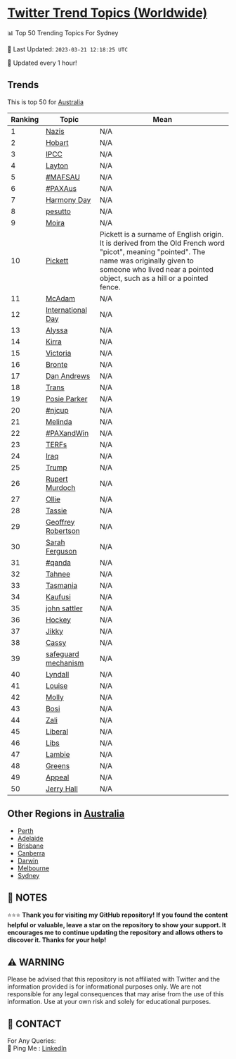 [Twitter Trend Topics (Worldwide)](https://github.com/ErcinDedeoglu/Twitter-Trend-Topics)
==========


📊 Top 50 Trending Topics For Sydney

📆 Last Updated: `2023-03-21 12:18:25 UTC`

🔧 Updated every 1 hour!


## Trends

This is top 50 for [Australia](</Australia>)

| Ranking | Topic | Mean |
| ------- | ------------ | ------------ |
| 1 | [Nazis](http://twitter.com/search?q=Nazis) | N/A |
| 2 | [Hobart](http://twitter.com/search?q=Hobart) | N/A |
| 3 | [IPCC](http://twitter.com/search?q=IPCC) | N/A |
| 4 | [Layton](http://twitter.com/search?q=Layton) | N/A |
| 5 | [#MAFSAU](http://twitter.com/search?q=%23MAFSAU) | N/A |
| 6 | [#PAXAus](http://twitter.com/search?q=%23PAXAus) | N/A |
| 7 | [Harmony Day](http://twitter.com/search?q=Harmony+Day) | N/A |
| 8 | [pesutto](http://twitter.com/search?q=pesutto) | N/A |
| 9 | [Moira](http://twitter.com/search?q=Moira) | N/A |
| 10 | [Pickett](http://twitter.com/search?q=Pickett) | Pickett is a surname of English origin. It is derived from the Old French word "picot", meaning "pointed". The name was originally given to someone who lived near a pointed object, such as a hill or a pointed fence. |
| 11 | [McAdam](http://twitter.com/search?q=McAdam) | N/A |
| 12 | [International Day](http://twitter.com/search?q=International+Day) | N/A |
| 13 | [Alyssa](http://twitter.com/search?q=Alyssa) | N/A |
| 14 | [Kirra](http://twitter.com/search?q=Kirra) | N/A |
| 15 | [Victoria](http://twitter.com/search?q=Victoria) | N/A |
| 16 | [Bronte](http://twitter.com/search?q=Bronte) | N/A |
| 17 | [Dan Andrews](http://twitter.com/search?q=Dan+Andrews) | N/A |
| 18 | [Trans](http://twitter.com/search?q=Trans) | N/A |
| 19 | [Posie Parker](http://twitter.com/search?q=Posie+Parker) | N/A |
| 20 | [#njcup](http://twitter.com/search?q=%23njcup) | N/A |
| 21 | [Melinda](http://twitter.com/search?q=Melinda) | N/A |
| 22 | [#PAXandWin](http://twitter.com/search?q=%23PAXandWin) | N/A |
| 23 | [TERFs](http://twitter.com/search?q=TERFs) | N/A |
| 24 | [Iraq](http://twitter.com/search?q=Iraq) | N/A |
| 25 | [Trump](http://twitter.com/search?q=Trump) | N/A |
| 26 | [Rupert Murdoch](http://twitter.com/search?q=Rupert+Murdoch) | N/A |
| 27 | [Ollie](http://twitter.com/search?q=Ollie) | N/A |
| 28 | [Tassie](http://twitter.com/search?q=Tassie) | N/A |
| 29 | [Geoffrey Robertson](http://twitter.com/search?q=Geoffrey+Robertson) | N/A |
| 30 | [Sarah Ferguson](http://twitter.com/search?q=Sarah+Ferguson) | N/A |
| 31 | [#qanda](http://twitter.com/search?q=%23qanda) | N/A |
| 32 | [Tahnee](http://twitter.com/search?q=Tahnee) | N/A |
| 33 | [Tasmania](http://twitter.com/search?q=Tasmania) | N/A |
| 34 | [Kaufusi](http://twitter.com/search?q=Kaufusi) | N/A |
| 35 | [john sattler](http://twitter.com/search?q=john+sattler) | N/A |
| 36 | [Hockey](http://twitter.com/search?q=Hockey) | N/A |
| 37 | [Jikky](http://twitter.com/search?q=Jikky) | N/A |
| 38 | [Cassy](http://twitter.com/search?q=Cassy) | N/A |
| 39 | [safeguard mechanism](http://twitter.com/search?q=safeguard+mechanism) | N/A |
| 40 | [Lyndall](http://twitter.com/search?q=Lyndall) | N/A |
| 41 | [Louise](http://twitter.com/search?q=Louise) | N/A |
| 42 | [Molly](http://twitter.com/search?q=Molly) | N/A |
| 43 | [Bosi](http://twitter.com/search?q=Bosi) | N/A |
| 44 | [Zali](http://twitter.com/search?q=Zali) | N/A |
| 45 | [Liberal](http://twitter.com/search?q=Liberal) | N/A |
| 46 | [Libs](http://twitter.com/search?q=Libs) | N/A |
| 47 | [Lambie](http://twitter.com/search?q=Lambie) | N/A |
| 48 | [Greens](http://twitter.com/search?q=Greens) | N/A |
| 49 | [Appeal](http://twitter.com/search?q=Appeal) | N/A |
| 50 | [Jerry Hall](http://twitter.com/search?q=Jerry+Hall) | N/A |



## Other Regions in [Australia](</Australia>)

* [Perth](</Australia/Perth.md>)
* [Adelaide](</Australia/Adelaide.md>)
* [Brisbane](</Australia/Brisbane.md>)
* [Canberra](</Australia/Canberra.md>)
* [Darwin](</Australia/Darwin.md>)
* [Melbourne](</Australia/Melbourne.md>)
* [Sydney](</Australia/Sydney.md>)



## 📝 NOTES

⭐⭐⭐ **Thank you for visiting my GitHub repository! If you found the content helpful or valuable, leave a star on the repository to show your support. It encourages me to continue updating the repository and allows others to discover it. Thanks for your help!**


## ⚠️ WARNING

Please be advised that this repository is not affiliated with Twitter and the information provided is for informational purposes only. We are not responsible for any legal consequences that may arise from the use of this information. Use at your own risk and solely for educational purposes.


## 📨 CONTACT

 For Any Queries:  
            🏓 Ping Me : [LinkedIn](https://www.linkedin.com/in/ercindedeoglu/)
